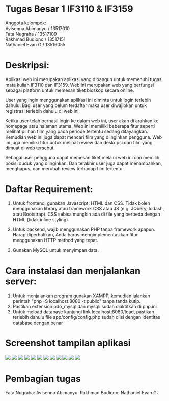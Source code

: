 # Tugas Besar 1 IF3110 & IF3159

Anggota kelompok: <br>
Avisenna Abimanyu / 13517010<br>
Fata Nugraha / 13517109<br>
Rakhmad Budiono / 13517151<br>
Nathaniel Evan G / 13516055<br>

# Deskripsi:

Aplikasi web ini merupakan aplikasi yang dibangun untuk memenuhi tugas mata kuliah IF3110 dan IF3159. Web ini merupakan web yang berfungsi sebagai platform untuk memesan tiket bioskop secara online.

User yang ingin menggunakan aplikasi ini diminta untuk login terlebih dahulu. Bagi user yang belum terdaftar maka user diwajibkan untuk registrasi terlebih dahulu di web ini.

Ketika user telah berhasil login ke dalam web ini, user akan di arahkan ke homepage atau halaman utama. Web ini memiliki beberapa fitur seperti melihat pilihan film yang pada periode tertentu sedang ditayangkan. Kemudian web ini juga dapat mencari film yang diinginkan pengguna. Web ini juga memiliki fitur untuk melihat review dan deskripsi dari film yang dimuat di web tersebut.

Sebagai user pengguna dapat memesan tiket melalui web ini dan memilih posisi duduk yang diinginkan. Dan terakhir user juga dapat menambahkan, menghapus, dan merubah review terhadap film tertentu.

# Daftar Requirement:

1. Untuk frontend, gunakan Javascript, HTML dan CSS. Tidak boleh menggunakan library atau framework CSS atau JS (e.g. JQuery, lodash, atau Bootstrap). CSS sebisa mungkin ada di file yang berbeda dengan HTML (tidak inline styling).

2. Untuk backend, wajib menggunakan PHP tanpa framework apapun. Harap diperhatikan, Anda harus mengimplementasikan fitur menggunakan HTTP method yang tepat.

3. Gunakan MySQL untuk menyimpan data.

# Cara instalasi dan menjalankan server:

1. Untuk menjalankan program gunakan XAMPP, kemudian jalankan perintah "php -S localhost:8080 -t public" tanpa tanda kutip.
2. Pastikan extension pdo_mysql dan mysqli sudah diaktifkan di php.ini
3. Untuk meload database kunjungi link localhost:8080/load, pastikan terlebih dahulu file app/config/config.php sudah diisi dengan identitas database dengan benar

# Screenshot tampilan aplikasi

![](screenshot/booking1.jpg)
![](screenshot/booking2.jpg)
![](screenshot/booking3.jpg)
![](screenshot/detail.png)
![](screenshot/history.png)
![](screenshot/homepage.png)
![](screenshot/homepage2.png)
![](screenshot/login.png)
![](screenshot/rating.png)
![](screenshot/register.png)
![](screenshot/search.png)
![](screenshot/search2.png)

# Pembagian tugas

Fata Nugraha:
Avisenna Abimanyu:
Rakhmad Budiono:
Nathaniel Evan G:
